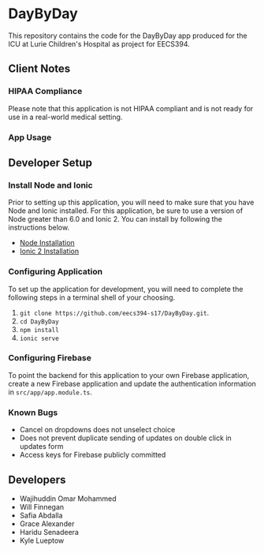 # DayByDay
This repository contains the code for the DayByDay app produced for the ICU at
Lurie Children's Hospital as project for EECS394. 

## Client Notes
### HIPAA Compliance
Please note that this application is not HIPAA compliant and is not ready for use
in a real-world medical setting.

### App Usage

## Developer Setup
### Install Node and Ionic
Prior to setting up this application, you will need to make sure that you have
Node and Ionic installed. For this application, be sure to use a version of 
Node greater than 6.0 and Ionic 2. You can install by following the instructions
below.

* [Node Installation](https://nodejs.org/en/download/)
* [Ionic 2 Installation](https://ionicframework.com/getting-started/)

### Configuring Application
To set up the application for development, you will need to complete the
following steps in a terminal shell of your choosing.

1. `git clone https://github.com/eecs394-s17/DayByDay.git`.
2. `cd DayByDay`
3. `npm install`
4. `ionic serve`

### Configuring Firebase
To point the backend for this application to your own Firebase application,
create a new Firebase application and update the authentication information
in `src/app/app.module.ts`.

### Known Bugs
* Cancel on dropdowns does not unselect choice
* Does not prevent duplicate sending of updates on double click in updates form
* Access keys for Firebase publicly committed

## Developers
* Wajihuddin Omar Mohammed
* Will Finnegan
* Safia Abdalla
* Grace Alexander
* Haridu Senadeera
* Kyle Lueptow
